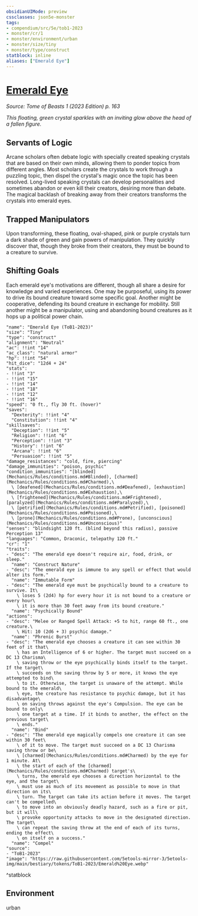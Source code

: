 ```yaml
---
obsidianUIMode: preview
cssclasses: json5e-monster
tags:
- compendium/src/5e/tob1-2023
- monster/cr/1
- monster/environment/urban
- monster/size/tiny
- monster/type/construct
statblock: inline
aliases: ["Emerald Eye"]
---
```

# [Emerald Eye](Mechanics\bestiary\construct/emerald-eye-tob1-2023.md)
*Source: Tome of Beasts 1 (2023 Edition) p. 163*  

*This floating, green crystal sparkles with an inviting glow above the head of a fallen figure.*

## Servants of Logic

Arcane scholars often debate logic with specially created speaking crystals that are based on their own minds, allowing them to ponder topics from different angles. Most scholars create the crystals to work through a puzzling topic, then dispel the crystal's magic once the topic has been resolved. Long-lived speaking crystals can develop personalities and sometimes abandon or even kill their creators, desiring more than debate. The magical backlash of breaking away from their creators transforms the crystals into emerald eyes.

## Trapped Manipulators

Upon transforming, these floating, oval-shaped, pink or purple crystals turn a dark shade of green and gain powers of manipulation. They quickly discover that, though they broke from their creators, they must be bound to a creature to survive.

## Shifting Goals

Each emerald eye's motivations are different, though all share a desire for knowledge and varied experiences. One may be purposeful, using its power to drive its bound creature toward some specific goal. Another might be cooperative, defending its bound creature in exchange for mobility. Still another might be a manipulator, using and abandoning bound creatures as it hops up a political power chain.

```statblock
"name": "Emerald Eye (ToB1-2023)"
"size": "Tiny"
"type": "construct"
"alignment": "Neutral"
"ac": !!int "14"
"ac_class": "natural armor"
"hp": !!int "54"
"hit_dice": "12d4 + 24"
"stats":
- !!int "3"
- !!int "15"
- !!int "14"
- !!int "18"
- !!int "12"
- !!int "16"
"speed": "0 ft., fly 30 ft. (hover)"
"saves":
  "Dexterity": !!int "4"
  "Constitution": !!int "4"
"skillsaves":
  "Deception": !!int "5"
  "Religion": !!int "6"
  "Perception": !!int "3"
  "History": !!int "6"
  "Arcana": !!int "6"
  "Persuasion": !!int "5"
"damage_resistances": "cold, fire, piercing"
"damage_immunities": "poison, psychic"
"condition_immunities": "[blinded](Mechanics/Rules/conditions.md#Blinded), [charmed](Mechanics/Rules/conditions.md#Charmed),\
  \ [deafened](Mechanics/Rules/conditions.md#Deafened), [exhaustion](Mechanics/Rules/conditions.md#Exhaustion),\
  \ [frightened](Mechanics/Rules/conditions.md#Frightened), [paralyzed](Mechanics/Rules/conditions.md#Paralyzed),\
  \ [petrified](Mechanics/Rules/conditions.md#Petrified), [poisoned](Mechanics/Rules/conditions.md#Poisoned),\
  \ [prone](Mechanics/Rules/conditions.md#Prone), [unconscious](Mechanics/Rules/conditions.md#Unconscious)"
"senses": "blindsight 120 ft. (blind beyond this radius), passive Perception 13"
"languages": "Common, Draconic, telepathy 120 ft."
"cr": "1"
"traits":
- "desc": "The emerald eye doesn't require air, food, drink, or sleep."
  "name": "Construct Nature"
- "desc": "The emerald eye is immune to any spell or effect that would alter its form."
  "name": "Immutable Form"
- "desc": "The emerald eye must be psychically bound to a creature to survive. It\
    \ loses 5 (2d4) hp for every hour it is not bound to a creature or every hour\
    \ it is more than 30 feet away from its bound creature."
  "name": "Psychically Bound"
"actions":
- "desc": "Melee or Ranged Spell Attack: +5 to hit, range 60 ft., one creature.\
    \ Hit: 10 (2d6 + 3) psychic damage."
  "name": "Phrenic Burst"
- "desc": "The emerald eye chooses a creature it can see within 30 feet of it that\
    \ has an Intelligence of 6 or higher. The target must succeed on a DC 13 Charisma\
    \ saving throw or the eye psychically binds itself to the target. If the target\
    \ succeeds on the saving throw by 5 or more, it knows the eye attempted to bind\
    \ to it. Otherwise, the target is unaware of the attempt. While bound to the emerald\
    \ eye, the creature has resistance to psychic damage, but it has disadvantage\
    \ on saving throws against the eye's Compulsion. The eye can be bound to only\
    \ one target at a time. If it binds to another, the effect on the previous target\
    \ ends."
  "name": "Bind"
- "desc": "The emerald eye magically compels one creature it can see within 30 feet\
    \ of it to move. The target must succeed on a DC 13 Charisma saving throw or be\
    \ [charmed](Mechanics/Rules/conditions.md#Charmed) by the eye for 1 minute. At\
    \ the start of each of the [charmed](Mechanics/Rules/conditions.md#Charmed) target's\
    \ turns, the emerald eye chooses a direction horizontal to the eye, and the target\
    \ must use as much of its movement as possible to move in that direction on its\
    \ turn. The target can take its action before it moves. The target can't be compelled\
    \ to move into an obviously deadly hazard, such as a fire or pit, but it will\
    \ provoke opportunity attacks to move in the designated direction. The target\
    \ can repeat the saving throw at the end of each of its turns, ending the effect\
    \ on itself on a success."
  "name": "Compel"
"source":
- "ToB1-2023"
"image": "https://raw.githubusercontent.com/5etools-mirror-3/5etools-img/main/bestiary/tokens/ToB1-2023/Emerald%20Eye.webp"
```
^statblock

## Environment

urban